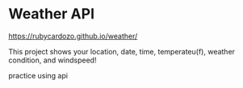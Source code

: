# Weather API
https://rubycardozo.github.io/weather/

This project shows your location, date, time, temperateu(f), weather condition, and windspeed!

practice using api
